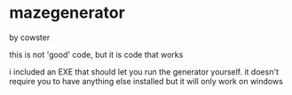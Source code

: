 # mazegenerator
by cowster

this is not 'good' code, but it is code that works

i included an EXE that should let you run the generator yourself.
it doesn't require you to have anything else installed but it will only work on windows

